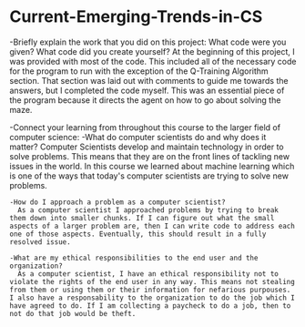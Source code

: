 # Current-Emerging-Trends-in-CS


-Briefly explain the work that you did on this project: What code were you given? What code did you create yourself?
    At the beginning of this project, I was provided with most of the code. This included all of the necessary code for the program to run with the exception of the Q-Training Algorithm section. That section was laid out with comments to guide me towards the answers, but I completed the code myself. This was an essential piece of the program because it directs the agent on how to go about solving the maze.

-Connect your learning from throughout this course to the larger field of computer science:
    -What do computer scientists do and why does it matter?
      Computer Scientists develop and maintain technology in order to solve problems. This means that they are on the front lines of tackling new issues in the world. In this course we learned about machine learning which is one of the ways that today's computer scientists are trying to solve new problems.
      
    -How do I approach a problem as a computer scientist?
      As a computer scientist I approached problems by trying to break them down into smaller chunks. If I can figure out what the small aspects of a larger problem are, then I can write code to address each one of those aspects. Eventually, this should result in a fully resolved issue.
      
    -What are my ethical responsibilities to the end user and the organization?
      As a computer scientist, I have an ethical responsibility not to violate the rights of the end user in any way. This means not stealing from them or using them or their information for nefarious purpouses. I also have a responsability to the organization to do the job which I have agreed to do. If I am collecting a paycheck to do a job, then to not do that job would be theft.
